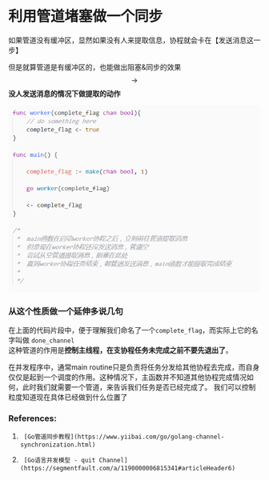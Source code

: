 # 利用管道堵塞做一个同步

如果管道没有缓冲区，显然如果没有人来提取信息，协程就会卡在【发送消息这一步】

但是就算管道是有缓冲区的，也能做出阻塞&同步的效果  $$\rightarrow$$  **没人发送消息的情况下做提取的动作**

![](../../.gitbook/assets/syn.png)

### 从这个性质做一个延伸多说几句

在上面的代码片段中，便于理解我们命名了一个`complete_flag`，而实际上它的名字叫做 `done_channel`  
这种管道的作用是**控制主线程，在支协程任务未完成之前不要先退出了**。

在并发程序中，通常main routine只是负责将任务分发给其他协程去完成，而自身仅仅是起到一个调度的作用。这种情况下，主函数并不知道其他协程完成情况如何，此时我们就需要一个管道，来告诉我们任务是否已经完成了。  我们可以控制粒度知道现在具体已经做到什么位置了







### References:       

1.      [Go管道同步教程](https://www.yiibai.com/go/golang-channel-synchronization.html)
2.      [Go语言并发模型 - quit Channel](https://segmentfault.com/a/1190000006815341#articleHeader6)      



